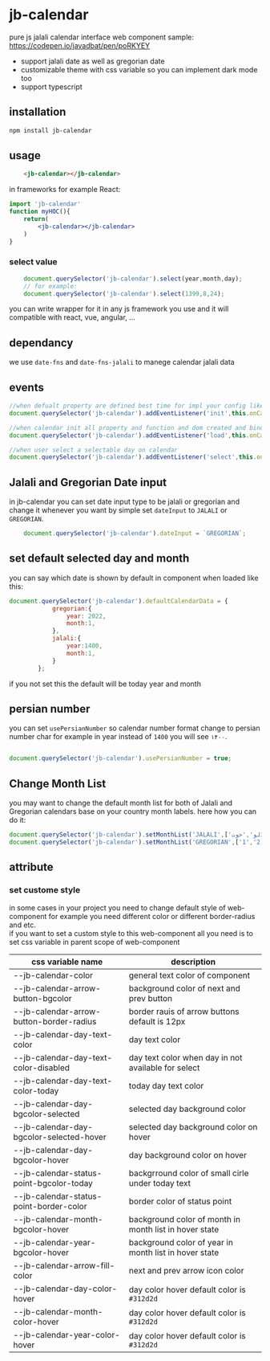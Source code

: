 # jb-calendar

pure js jalali calendar interface web component
sample:  <https://codepen.io/javadbat/pen/poRKYEY>

 - support jalali date as well as gregorian date
 - customizable theme with css variable so you can implement dark mode too
 - support typescript
## installation

```bash
npm install jb-calendar
```

## usage

```html
    <jb-calendar></jb-calendar>
```

in frameworks for example React:

```jsx
import 'jb-calendar'
function myHOC(){
    return(
        <jb-calendar></jb-calendar>   
    )
}
```

### select value

```js
    document.querySelector('jb-calendar').select(year,month,day);
    // for example:
    document.querySelector('jb-calendar').select(1399,8,24);
```

you can write wrapper for it in any js framework you use and it will compatible with react, vue, angular, ...

## dependancy

we use `date-fns` and `date-fns-jalali` to manege calendar jalali data

## events

```js
//when defualt property are defined best time for impl your config like min and max date
document.querySelector('jb-calendar').addEventListener('init',this.onCalendarElementInitiated);

//when calendar init all property and function and dom created and bind successully
document.querySelector('jb-calendar').addEventListener('load',this.onCalendarElementLoaded);

//when user select a selectable day on calendar
document.querySelector('jb-calendar').addEventListener('select',this.onDaySelected);
```

## Jalali and Gregorian Date input

in jb-calendar you can set date input type to be jalali or gregorian and change it whenever you want by simple set `dateInput` to `JALALI` or `GREGORIAN`.

```js
    document.querySelector('jb-calendar').dateInput = `GREGORIAN`;
```
## set default selected day and month

you can say which date is shown by default in component when loaded like this: 

```javascript
document.querySelector('jb-calendar').defaultCalendarData = {
            gregorian:{
                year: 2022,
                month:1,
            },
            jalali:{
                year:1400,
                month:1,
            }
        };
```
if you not set this the default will be today year and month

## persian number

you can set `usePersianNumber` so calendar number format change to persian number char for example in year instead of `1400` you will see `۱۴۰۰`.

```javascript

document.querySelector('jb-calendar').usePersianNumber = true;

```
## Change Month List
you may want to change the default month list for both  of Jalali and Gregorian calendars base on your country month labels. here how you can do it:
```js
document.querySelector('jb-calendar').setMonthList('JALALI',['حَمَل','ثَور','جَوزا','سَرَطان','اَسَد','سُنبُله','میزان','عَقرَب','قَوس','جَدْی','دَلو','حوت']);
document.querySelector('jb-calendar').setMonthList('GREGORIAN',['1','2','3','4','5','6','7','8','9','10','11','12']);
```

## attribute

<!-- ### other attribute

| atribute name  | description                                                                                                         |
| -------------  | -------------                                                                                                       |
| direction      | make component placing order to rtl  `<jb-calendar direction="rtl"></jb-calendar>`      | -->

### set custome style

in some cases in your project you need to change default style of web-component for example you need different color or different border-radius and etc.    
if you want to set a custom style to this web-component all you need is to set css variable in parent scope of web-component

| css variable name                        | description                                                                                   |
| -------------                            | -------------                                                                                 |
| --jb-calendar-color                      | general text color of component                                                               |
| --jb-calendar-arrow-button-bgcolor       | background color of next and prev button                                                      |
| --jb-calendar-arrow-button-border-radius | border rauis of arrow buttons default is 12px                                                 | 
| --jb-calendar-day-text-color             | day text color                                                                                |
| --jb-calendar-day-text-color-disabled    | day text color when day in not available for select                                           |
| --jb-calendar-day-text-color-today       | today day text color                                                                          |
| --jb-calendar-day-bgcolor-selected       | selected day background color                                                                 |
| --jb-calendar-day-bgcolor-selected-hover | selected day background color on hover                                                        |
| --jb-calendar-day-bgcolor-hover          | day background color on hover                                                                 |
| --jb-calendar-status-point-bgcolor-today | backgrround color of small cirle under today text                                             |
| --jb-calendar-status-point-border-color  | border color of status point                                                                  |
| --jb-calendar-month-bgcolor-hover        | background color of month in month list in hover state                                        |
| --jb-calendar-year-bgcolor-hover         | background color of year in month list in hover state                                         |
| --jb-calendar-arrow-fill-color           | next and prev arrow icon color                                                                |
| --jb-calendar-day-color-hover            | day color hover default color is `#312d2d`                                                    |
| --jb-calendar-month-color-hover          | day color hover default color is `#312d2d`                                                    |
| --jb-calendar-year-color-hover           | day color hover default color is `#312d2d`                                                    |